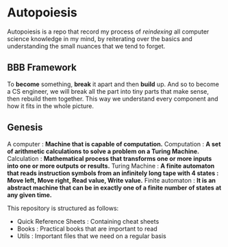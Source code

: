 # Autopoiesis
Autopoiesis is a repo that record my process of *reindexing* all computer science knowledge in my mind, by reiterating over the basics and understanding the small nuances that we tend to forget. 

## BBB Framework
To **become** something, **break** it apart and then **build** up.
And so to become a CS engineer, we will break all the part into tiny parts that make sense, then rebuild them together. This way we understand every component and how it fits in the whole picture.


## Genesis
A computer  : **Machine that is capable of computation.**
Computation : **A set of arithmetic calculations to solve a problem on a Turing Machine.**
Calculation : **Mathematical process that transforms one or more inputs into one or more outputs or results.**
Turing Machine : **A finite automaton that reads instruction symbols from an infinitely long tape with 4 states : Move left, Move right, Read value, Write value.**
Finite automaton : **It is an abstract machine that can be in exactly one of a finite number of states at any given time.**


This repository is structured as follows: 
* Quick Reference Sheets    : Containing cheat sheets
* Books : Practical books that are important to read
* Utils : Important files that we need on a regular basis
